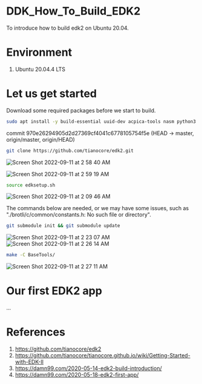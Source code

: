 # DDK_How_To_Build_EDK2
To introduce how to build edk2 on Ubuntu 20.04.

# Environment
1. Ubuntu 20.04.4 LTS

# Let us get started 
Download some required packages before we start to build. </br>
```sh
sudo apt install -y build-essential uuid-dev acpica-tools nasm python3.8 python3-distutils python3-pip gawk bc git 
```

commit 970e26294905d2d27369cf4041c6778105754f5e (HEAD -> master, origin/master, origin/HEAD) </br>
```sh
git clone https://github.com/tianocore/edk2.git
```
![Screen Shot 2022-09-11 at 2 58 40 AM](https://user-images.githubusercontent.com/67073582/189497871-1c09b999-637c-4546-802a-4749094717b5.png)

![Screen Shot 2022-09-11 at 2 59 19 AM](https://user-images.githubusercontent.com/67073582/189497894-f438adc1-9243-4c48-a0d2-4084c1040870.png)

```sh
source edksetup.sh
```
![Screen Shot 2022-09-11 at 2 09 46 AM](https://user-images.githubusercontent.com/67073582/189497221-1f456336-b03b-48e0-9356-7817d6b57da3.png)

The commands below are needed, or we may have some issues, such as "./brotli/c/common/constants.h: No such file or directory".
```sh
git submodule init && git submodule update
```
![Screen Shot 2022-09-11 at 2 23 07 AM](https://user-images.githubusercontent.com/67073582/189497254-687608ca-baea-41b0-8728-785dba3194fc.png)
![Screen Shot 2022-09-11 at 2 26 14 AM](https://user-images.githubusercontent.com/67073582/189497263-b829e837-bf06-443e-a217-659e32868fcc.png)

```sh
make -C BaseTools/
```
![Screen Shot 2022-09-11 at 2 27 11 AM](https://user-images.githubusercontent.com/67073582/189497272-91b44b89-c930-415b-a2ca-3618e54620ff.png)

# Our first EDK2 app
...</br>

# References
1. https://github.com/tianocore/edk2
2. https://github.com/tianocore/tianocore.github.io/wiki/Getting-Started-with-EDK-II
3. https://damn99.com/2020-05-14-edk2-build-introduction/
4. https://damn99.com/2020-05-18-edk2-first-app/
